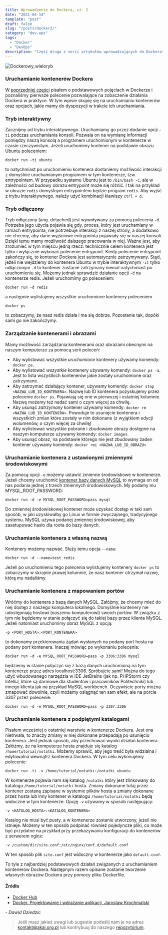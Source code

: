 ```yaml
---
title: Wprowadzenie do Dockera, cz. 2
date: "2021-04-14"
template: "post"
draft: false
slug: "/posts/docker2/"
category: "dev-ops"
tags:
  - "Docker"
  - "DevOps"
description: "Część druga z serii artykułów wprowadzających do Dockera"
---
```


![Dockerowy_wieloryb](/media/docker.png)

### Uruchamianie kontenerów Dockera
W [poprzedniej części](/posts/docker1/) pisałem o podstawowych pojęciach w Dockerze i poznaliśmy pierwsze polecenie
pozwalające na zobaczenie działania Dockera w praktyce. W tym wpisie skupię się na uruchamianiu kontenerów oraz opcjach,
jakie mamy do dyspozycji w trakcie ich uruchamiania.

### Tryb interaktywny
Zacznijmy od trybu interaktywnego. Uruchamiamy go przez dodanie opcji `-ti` podczas uruchamiania konsoli. Pozwala on na
wymianę informacji pomiędzy naszą konsolą a programem uruchomionym w kontenerze w czasie rzeczywistym. Jeżeli uruchomimy
kontener na podstawie obrazu Ubuntu poleceniem:
```
docker run -ti ubuntu
```
to natychmiast po uruchomieniu kontenera dostaniemy możliwość interakcji z domyślnie uruchamianym programem w tym kontenerze, 
tzw. entrypointem. W przypadku systemu Ubuntu jest to `/bin/bash -c`, ale w zależności od budowy obrazu entrypoint może 
się różnić. I tak na przykład w obrazie `redis` domyślnym entrypointem będzie program `redis`. Aby wyjść z trybu 
interaktywnego, należy użyć kombinacji klawiszy `ctrl + d`.

### Tryb odłączony
Tryb odłączony (ang. detached) jest wywoływany za pomocą polecenia `-d`. Potrzeba jego użycia pojawia się gdy, proces, który
jest uruchamiany w ramach entrypointa, nie potrzebuje interakcji z naszej strony, a dodatkowo nie chcemy, aby dane wyjściowe
entrypointa pojawiały się w naszej konsoli. Dzięki temu mamy możliwość dalszego pracowania w niej. Ważne jest, aby 
zrozumieć w tym miejscu jedną rzecz: technicznie celem kontenera jest tylko i wyłącznie wykonać polecenie entrypoint. 
Kiedy polecenie entrypoint zakończy się, to kontener Dockera jest automatycznie zatrzymywany. Stąd, jeżeli nie wejdziemy 
do kontenera Ubuntu w trybie interaktywnym `-it` tylko odłączonym `-d` to kontener zostanie zatrzymany niemal natychmiast 
po uruchomieniu się. Możemy jednak sprawdzić działanie opcji `-d` na kontenerze redis. Jeżeli uruchomimy go poleceniem:
```
docker run -d redis
```
a następnie wylistujemy wszystkie uruchomione kontenery poleceniem 
```
docker ps
```
to zobaczymy, że nasz redis działa i ma się dobrze. Pozostanie tak, dopóki sami go nie zakończymy.

### Zarządzanie kontenerami i obrazami
Mamy możliwość zarządzania kontenerami oraz obrazami obecnymi na naszym komputerze za pomocą serii poleceń:
- Aby wylistować wszystkie *uruchomione* kontenery używamy komendy: `docker ps`.
- Aby wylistować *wszystkie* kontenery używamy komendy: `docker ps -a`. Jest to lista wszystkich kontenerów jakie zostały 
uruchomione oraz zatrzymane.
- Aby zatrzymać działający kontener, używamy komendy: `docker stop <NAZWA_LUB_ID_KONTENERA>`. Nazwę lub ID kontenera pozyskujemy
przez polecenie `docker ps`. Pojawiają się one w pierwszej i ostatniej kolumnie. Nazwę możemy też nadać sami o czym więcej 
za chwilę.
- Aby usunąć *zatrzymany* kontener używamy komendy: `docker rm <NAZWA_LUB_ID_KONTENERA>`. Powoduje to usunięcie kontenera
i wszystkich zmian które zostały w nim dokonane (z wyjątkiem edycji wolumenów, o czym więcej za chwilę)
- Aby wylistować wszystkie pobrane i zbudowane obrazy dostępne na naszym komputerze używamy komendy: `docker images`.
- Aby usunąć obraz, na podstawie którego nie jest zbudowany żaden kontener używamy komendy: `docker rmi <NAZWA_LUB_ID_OBRAZU>`

### Uruchamianie kontenera z ustawionymi zmiennymi środowiskowymi
Za pomocą opcji `-e` możemy ustawić zmienne środowiskowe w kontenerze. Jeżeli chcemy uruchomić [kontener bazy danych MySQL](https://hub.docker.com/_/mysql)
to wymaga on od nas podania jednej z trzech zmiennych środowiskowych. My podamy mu MYSQL\_ROOT\_PASSWORD:
```
docker run -d -e MYSQL_ROOT_PASSWORD=pass mysql
```
Do zmiennej środowiskowej kontener może uzyskać dostęp w taki sam sposób, w jaki uzyskiwałby go Linux w formie zwyczajnego, 
tradycyjnego systemu. MySQL używa podanej zmiennej środowiskowej, aby zasetupować hasło dla roota do bazy danych. 

### Uruchamianie kontenera z własną nazwą
Kontenery możemy nazwać. Służy temu opcja `--name`:
```
docker run -d --name=test redis
```
Jeżeli po uruchomieniu tego polecenia wylistujemy kontenery `docker ps` to zobaczymy w skrajnie prawej kolumnie, że nasz 
kontener otrzymał nazwę, którą mu nadaliśmy.

### Uruchamianie kontenera z mapowaniem portów
Wróćmy do kontenera z bazą danych MySQL. Załóżmy, że chcemy mieć do niej dostęp z naszego komputera lokalnego. Domyślnie
kontenery nie udostępniają hostowi (naszemu komputerowi) swoich portów. W związku z tym nie będziemy w stanie połączyć
się do takiej bazy przez klienta MySQL. Jeżeli natomiast uruchomimy obraz MySQL z opcją:
```
-p <PORT_HOSTA>:<PORT_KONTENERA>
```
to dokonamy przekierowania żądań wysłanych na podany port hosta na podany port kontenera. Inaczej mówiąc po wykonaniu
polecenia:
```
docker run -d -e MYSQL_ROOT_PASSWORD=pass -p 3306:3306 mysql
```
będziemy w stanie połączyć się z bazą danych uruchomioną na tym kontenerze przez adres localhost:3306. Spróbujcie sami!
Można do tego użyć wbudowanego narzędzia w IDE JetBrains (jak np. PHPStorm czy IntelliJ, które są darmowe dla studentów i
pracowników Politechniki) lub innego klienta jak na przykład MySQL workbench. Oczywiście porty można zmapować dowolnie, 
czyli możemy osiągnąć ten sam efekt, ale na porcie 3307 przez polecenie:
```
docker run -d -e MYSQL_ROOT_PASSWORD=pass -p 3307:3306
```

### Uruchamianie kontenera z podpiętymi katalogami
Pisałem wcześniej o ostatniej warstwie w kontenerze Dockera. Jest ona nietrwała, to znaczy zmiany w niej
dokonane przepadają po usunięciu kontenera. Jest jednak sposób, aby przechować wyniki działań kontenera. Załóżmy, że na 
komputerze hosta znajduje się katalog `/home/tutorial/notatki`. Możemy sprawić, aby jego treść była widzialna i edytowalna
wewnątrz kontenera Dockera. W tym celu wykonujemy polecenie:
```
docker run -ti -v /home/tutorial/notatki:/notatki ubuntu
```
W kontenerze pojawia nam się katalog `/notatki` który jest zlinkowany do katalogu `/home/tutorial/notatki` hosta. Zmiany
dokonane tutaj przez kontener zostaną zapisane w systemie plików hosta a zmiany dokonane przez hosta lub inny kontener 
w katalogu `/home/tutorial/notatki` będą widoczne w tym kontenerze. Opcję `-v` używamy w sposób następujący:
```
-v <KATALOG_HOSTA>:<KATALOG_KONTENERA>
```
Katalog nie musi być pusty, a w kontenerze zostanie utworzony, jeżeli nie istnieje. Możemy w ten sposób podpinać również 
pojedyncze pliki, co może być przydatne na przykład przy przekazywaniu konfiguracji do kontenerów z serwerem nginx:
```
-v /custom/dir/site.conf:/etc/nginx/conf.d/default.conf
```
W ten sposób plik `site.conf` jest widoczny w kontenerze jako `default.conf`.

To tyle z najbardziej podstawowych działań związanych z uruchamianiem kontenerów Dockera. Następnym razem opisane zostanie 
tworzenie własnych obrazów Dockera przy pomocy pliku Dockerfile.


#### Źródła
* [Docker Hub](https://hub.docker.com/)
* [Docker. Projektowanie i wdrażanie aplikacji, Jaroslaw Krochmalski](https://helion.pl/ksiazki/docker-projektowanie-i-wdrazanie-aplikacji-jaroslaw-krochmalski,docpro.htm#format/d)

*- Dawid Dziedzic*

> Jeśli masz jakieś uwagi lub sugestie podeślij nam je na adres [kontakt@akai.org.pl](mailto:kontakt@akai.org.pl) lub kontrybuuj do naszego [repozytorium](https://github.com/akai-org/blog).
